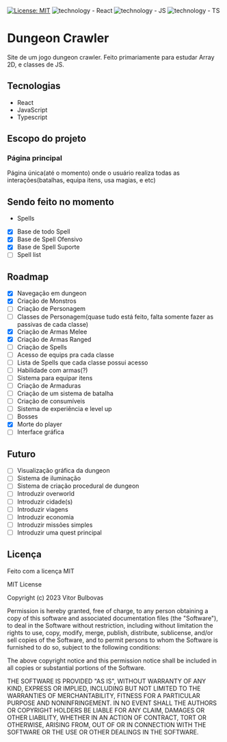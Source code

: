 [![License: MIT](https://img.shields.io/badge/License-MIT-yellow.svg)](https://opensource.org/licenses/MIT) ![technology - React](https://img.shields.io/badge/React-orange) ![technology - JS](https://img.shields.io/badge/JavaScript-yellow) ![technology - TS](https://img.shields.io/badge/Typescript-blue)

# Dungeon Crawler

Site de um jogo dungeon crawler. Feito primariamente para estudar Array 2D, e classes de JS.

## Tecnologias

- React
- JavaScript
- Typescript

## Escopo do projeto

### Página principal

Página única(até o momento) onde o usuário realiza todas as interações(batalhas, equipa itens, usa magias, e etc)

## Sendo feito no momento

- Spells

- [x] Base de todo Spell
- [x] Base de Spell Ofensivo
- [x] Base de Spell Suporte
- [ ] Spell list

## Roadmap

- [x] Navegação em dungeon
- [x] Criação de Monstros
- [ ] Criação de Personagem
- [ ] Classes de Personagem(quase tudo está feito, falta somente fazer as passivas de cada classe)
- [x] Criação de Armas Melee
- [x] Criação de Armas Ranged
- [ ] Criação de Spells
- [ ] Acesso de equips pra cada classe
- [ ] Lista de Spells que cada classe possui acesso
- [ ] Habilidade com armas(?)
- [ ] Sistema para equipar itens
- [ ] Criação de Armaduras
- [ ] Criação de um sistema de batalha
- [ ] Criação de consumíveis
- [ ] Sistema de experiência e level up
- [ ] Bosses
- [x] Morte do player
- [ ] Interface gráfica

## Futuro

- [ ] Visualização gráfica da dungeon
- [ ] Sistema de iluminação
- [ ] Sistema de criação procedural de dungeon
- [ ] Introduzir overworld
- [ ] Introduzir cidade(s)
- [ ] Introduzir viagens
- [ ] Introduzir economia
- [ ] Introduzir missões simples
- [ ] Introduzir uma quest principal

## Licença

Feito com a licença MIT

MIT License

Copyright (c) 2023 Vitor Bulbovas

Permission is hereby granted, free of charge, to any person obtaining a copy
of this software and associated documentation files (the "Software"), to deal
in the Software without restriction, including without limitation the rights
to use, copy, modify, merge, publish, distribute, sublicense, and/or sell
copies of the Software, and to permit persons to whom the Software is
furnished to do so, subject to the following conditions:

The above copyright notice and this permission notice shall be included in all
copies or substantial portions of the Software.

THE SOFTWARE IS PROVIDED "AS IS", WITHOUT WARRANTY OF ANY KIND, EXPRESS OR
IMPLIED, INCLUDING BUT NOT LIMITED TO THE WARRANTIES OF MERCHANTABILITY,
FITNESS FOR A PARTICULAR PURPOSE AND NONINFRINGEMENT. IN NO EVENT SHALL THE
AUTHORS OR COPYRIGHT HOLDERS BE LIABLE FOR ANY CLAIM, DAMAGES OR OTHER
LIABILITY, WHETHER IN AN ACTION OF CONTRACT, TORT OR OTHERWISE, ARISING FROM,
OUT OF OR IN CONNECTION WITH THE SOFTWARE OR THE USE OR OTHER DEALINGS IN THE
SOFTWARE.
